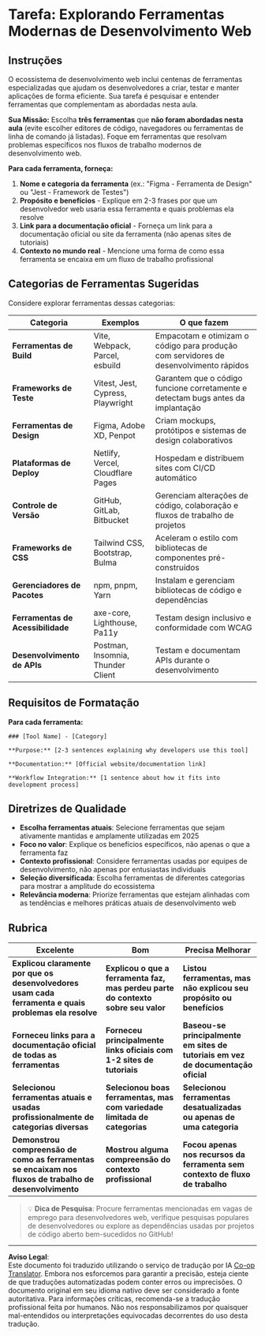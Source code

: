 <!--
CO_OP_TRANSLATOR_METADATA:
{
  "original_hash": "17b8ec8e85d99e27dcb3f73842e583be",
  "translation_date": "2025-10-22T23:02:39+00:00",
  "source_file": "1-getting-started-lessons/1-intro-to-programming-languages/assignment.md",
  "language_code": "br"
}
-->
# Tarefa: Explorando Ferramentas Modernas de Desenvolvimento Web

## Instruções

O ecossistema de desenvolvimento web inclui centenas de ferramentas especializadas que ajudam os desenvolvedores a criar, testar e manter aplicações de forma eficiente. Sua tarefa é pesquisar e entender ferramentas que complementam as abordadas nesta aula.

**Sua Missão:** Escolha **três ferramentas** que **não foram abordadas nesta aula** (evite escolher editores de código, navegadores ou ferramentas de linha de comando já listadas). Foque em ferramentas que resolvam problemas específicos nos fluxos de trabalho modernos de desenvolvimento web.

**Para cada ferramenta, forneça:**

1. **Nome e categoria da ferramenta** (ex.: "Figma - Ferramenta de Design" ou "Jest - Framework de Testes")
2. **Propósito e benefícios** - Explique em 2-3 frases por que um desenvolvedor web usaria essa ferramenta e quais problemas ela resolve
3. **Link para a documentação oficial** - Forneça um link para a documentação oficial ou site da ferramenta (não apenas sites de tutoriais)
4. **Contexto no mundo real** - Mencione uma forma de como essa ferramenta se encaixa em um fluxo de trabalho profissional

## Categorias de Ferramentas Sugeridas

Considere explorar ferramentas dessas categorias:

| Categoria | Exemplos | O que fazem |
|-----------|----------|-------------|
| **Ferramentas de Build** | Vite, Webpack, Parcel, esbuild | Empacotam e otimizam o código para produção com servidores de desenvolvimento rápidos |
| **Frameworks de Teste** | Vitest, Jest, Cypress, Playwright | Garantem que o código funcione corretamente e detectam bugs antes da implantação |
| **Ferramentas de Design** | Figma, Adobe XD, Penpot | Criam mockups, protótipos e sistemas de design colaborativos |
| **Plataformas de Deploy** | Netlify, Vercel, Cloudflare Pages | Hospedam e distribuem sites com CI/CD automático |
| **Controle de Versão** | GitHub, GitLab, Bitbucket | Gerenciam alterações de código, colaboração e fluxos de trabalho de projetos |
| **Frameworks de CSS** | Tailwind CSS, Bootstrap, Bulma | Aceleram o estilo com bibliotecas de componentes pré-construídos |
| **Gerenciadores de Pacotes** | npm, pnpm, Yarn | Instalam e gerenciam bibliotecas de código e dependências |
| **Ferramentas de Acessibilidade** | axe-core, Lighthouse, Pa11y | Testam design inclusivo e conformidade com WCAG |
| **Desenvolvimento de APIs** | Postman, Insomnia, Thunder Client | Testam e documentam APIs durante o desenvolvimento |

## Requisitos de Formatação

**Para cada ferramenta:**
```
### [Tool Name] - [Category]

**Purpose:** [2-3 sentences explaining why developers use this tool]

**Documentation:** [Official website/documentation link]

**Workflow Integration:** [1 sentence about how it fits into development process]
```

## Diretrizes de Qualidade

- **Escolha ferramentas atuais**: Selecione ferramentas que sejam ativamente mantidas e amplamente utilizadas em 2025
- **Foco no valor**: Explique os benefícios específicos, não apenas o que a ferramenta faz
- **Contexto profissional**: Considere ferramentas usadas por equipes de desenvolvimento, não apenas por entusiastas individuais
- **Seleção diversificada**: Escolha ferramentas de diferentes categorias para mostrar a amplitude do ecossistema
- **Relevância moderna**: Priorize ferramentas que estejam alinhadas com as tendências e melhores práticas atuais de desenvolvimento web

## Rubrica

| Excelente | Bom | Precisa Melhorar |
|-----------|-----|------------------|
| **Explicou claramente por que os desenvolvedores usam cada ferramenta e quais problemas ela resolve** | **Explicou o que a ferramenta faz, mas perdeu parte do contexto sobre seu valor** | **Listou ferramentas, mas não explicou seu propósito ou benefícios** |
| **Forneceu links para a documentação oficial de todas as ferramentas** | **Forneceu principalmente links oficiais com 1-2 sites de tutoriais** | **Baseou-se principalmente em sites de tutoriais em vez de documentação oficial** |
| **Selecionou ferramentas atuais e usadas profissionalmente de categorias diversas** | **Selecionou boas ferramentas, mas com variedade limitada de categorias** | **Selecionou ferramentas desatualizadas ou apenas de uma categoria** |
| **Demonstrou compreensão de como as ferramentas se encaixam nos fluxos de trabalho de desenvolvimento** | **Mostrou alguma compreensão do contexto profissional** | **Focou apenas nos recursos da ferramenta sem contexto de fluxo de trabalho** |

> 💡 **Dica de Pesquisa**: Procure ferramentas mencionadas em vagas de emprego para desenvolvedores web, verifique pesquisas populares de desenvolvedores ou explore as dependências usadas por projetos de código aberto bem-sucedidos no GitHub!

---

**Aviso Legal**:  
Este documento foi traduzido utilizando o serviço de tradução por IA [Co-op Translator](https://github.com/Azure/co-op-translator). Embora nos esforcemos para garantir a precisão, esteja ciente de que traduções automatizadas podem conter erros ou imprecisões. O documento original em seu idioma nativo deve ser considerado a fonte autoritativa. Para informações críticas, recomenda-se a tradução profissional feita por humanos. Não nos responsabilizamos por quaisquer mal-entendidos ou interpretações equivocadas decorrentes do uso desta tradução.
